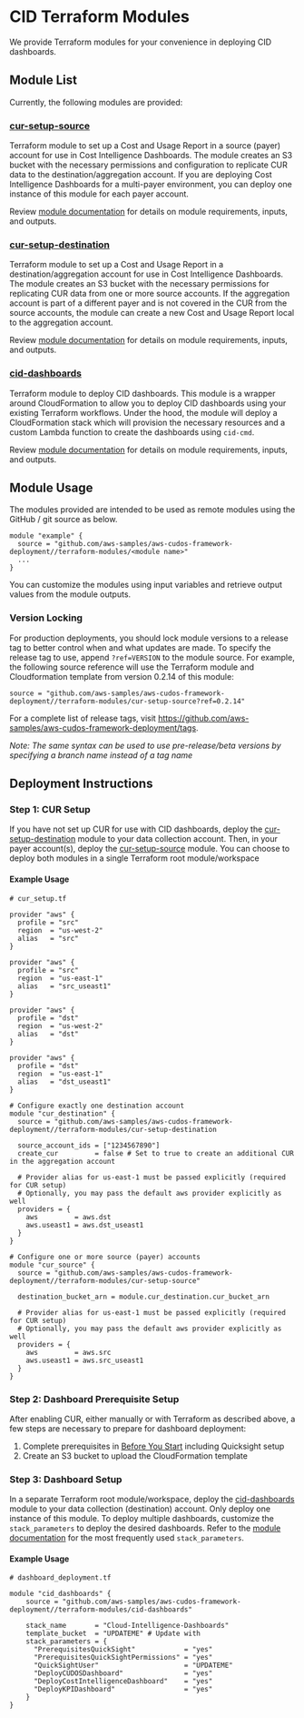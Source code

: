 # CID Terraform Modules

We provide Terraform modules for your convenience in deploying CID dashboards.

## Module List

Currently, the following modules are provided:

### [cur-setup-source](./cur-setup-source/README.md)

Terraform module to set up a Cost and Usage Report in a source (payer) account
for use in Cost Intelligence Dashboards. The module creates an S3 bucket with
the necessary permissions and configuration to replicate CUR data to the
destination/aggregation account. If you are deploying Cost Intelligence Dashboards
for a multi-payer environment, you can deploy one instance of this module for
each payer account. 

Review [module documentation](./cur-setup-source/README.md) for details
on module requirements, inputs, and outputs.

### [cur-setup-destination](./cur-setup-destination/README.md)

Terraform module to set up a Cost and Usage Report in a destination/aggregation
account for use in Cost Intelligence Dashboards. The module creates an S3 bucket
with the necessary permissions for replicating CUR data from one or more source
accounts. If the aggregation account is part of a different payer and is not
covered in the CUR from the source accounts, the module can create a new Cost
and Usage Report local to the aggregation account.

Review [module documentation](./cur-setup-destination/README.md) for details
on module requirements, inputs, and outputs.

### [cid-dashboards](./cid-dashboards/README.md)

Terraform module to deploy CID dashboards. This module is a wrapper around
CloudFormation to allow you to deploy CID dashboards using your existing
Terraform workflows. Under the hood, the module will deploy a CloudFormation
stack which will provision the necessary resources and a custom Lambda
function to create the dashboards using `cid-cmd`.

Review [module documentation](./cid-dashboards/README.md) for details
on module requirements, inputs, and outputs.

## Module Usage

The modules provided are intended to be used as remote modules using
the GitHub / git source as below.

```hcl
module "example" {
  source = "github.com/aws-samples/aws-cudos-framework-deployment//terraform-modules/<module name>"
  ...
}
```

You can customize the modules using input variables and retrieve output values
from the module outputs.

### Version Locking

For production deployments, you should lock module versions to a release
tag to better control when and what updates are made. To specify the
release tag to use, append `?ref=VERSION` to the module source. For
example, the following source reference will use the Terraform module
and Cloudformation template from version 0.2.14 of this module:

```
source = "github.com/aws-samples/aws-cudos-framework-deployment//terraform-modules/cur-setup-source?ref=0.2.14"
```

For a complete list of release tags, visit https://github.com/aws-samples/aws-cudos-framework-deployment/tags.

*Note: The same syntax can be used to use pre-release/beta versions by
specifying a branch name instead of a tag name*

## Deployment Instructions

### Step 1: CUR Setup

If you have not set up CUR for use with CID dashboards, deploy the
[cur-setup-destination](./cur-setup-destination/README.md) module to your
data collection account. Then, in your payer account(s), deploy the
[cur-setup-source](./cur-setup-source/README.md) module. You can choose to
deploy both modules in a single Terraform root module/workspace

#### Example Usage

```hcl
# cur_setup.tf

provider "aws" {
  profile = "src"
  region  = "us-west-2"
  alias   = "src"
}

provider "aws" {
  profile = "src"
  region  = "us-east-1"
  alias   = "src_useast1"
}

provider "aws" {
  profile = "dst"
  region  = "us-west-2"
  alias   = "dst"
}

provider "aws" {
  profile = "dst"
  region  = "us-east-1"
  alias   = "dst_useast1"
}

# Configure exactly one destination account
module "cur_destination" {
  source = "github.com/aws-samples/aws-cudos-framework-deployment//terraform-modules/cur-setup-destination

  source_account_ids = ["1234567890"]
  create_cur         = false # Set to true to create an additional CUR in the aggregation account

  # Provider alias for us-east-1 must be passed explicitly (required for CUR setup)
  # Optionally, you may pass the default aws provider explicitly as well
  providers = {
    aws         = aws.dst
    aws.useast1 = aws.dst_useast1
  }
}

# Configure one or more source (payer) accounts
module "cur_source" {
  source = "github.com/aws-samples/aws-cudos-framework-deployment//terraform-modules/cur-setup-source"

  destination_bucket_arn = module.cur_destination.cur_bucket_arn

  # Provider alias for us-east-1 must be passed explicitly (required for CUR setup)
  # Optionally, you may pass the default aws provider explicitly as well
  providers = {
    aws         = aws.src
    aws.useast1 = aws.src_useast1
  }
}
```

### Step 2: Dashboard Prerequisite Setup

After enabling CUR, either manually or with Terraform as described above,
a few steps are necessary to prepare for dashboard deployment:
  1. Complete prerequisites in [Before You Start](../../README.md#before-you-start) including Quicksight setup
  2. Create an S3 bucket to upload the CloudFormation template

### Step 3: Dashboard Setup

In a separate Terraform root module/workspace, deploy the [cid-dashboards](./cur-setup-source/README.md) module to your data collection (destination) account.
Only deploy one instance of this module. To deploy multiple dashboards, customize
the `stack_parameters` to deploy the desired dashboards. Refer to the
[module documentation](./cur-setup-source/README.md) for the most frequently
used `stack_parameters`.


#### Example Usage

```hcl
# dashboard_deployment.tf

module "cid_dashboards" {
    source = "github.com/aws-samples/aws-cudos-framework-deployment//terraform-modules/cid-dashboards"

    stack_name       = "Cloud-Intelligence-Dashboards"
    template_bucket  = "UPDATEME" # Update with 
    stack_parameters = {
      "PrerequisitesQuickSight"            = "yes"
      "PrerequisitesQuickSightPermissions" = "yes"
      "QuickSightUser"                     = "UPDATEME"
      "DeployCUDOSDashboard"               = "yes"
      "DeployCostIntelligenceDashboard"    = "yes"
      "DeployKPIDashboard"                 = "yes"
    }
}
```


